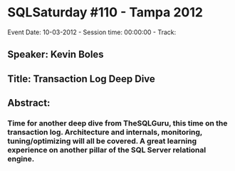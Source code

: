 # SQLSaturday #110 - Tampa 2012
Event Date: 10-03-2012 - Session time: 00:00:00 - Track: 
## Speaker: Kevin Boles
## Title: Transaction Log Deep Dive
## Abstract:
### Time for another deep dive from TheSQLGuru, this time on the transaction log. Architecture and internals, monitoring, tuning/optimizing will all be covered. A great learning experience on another pillar of the SQL Server relational engine.
